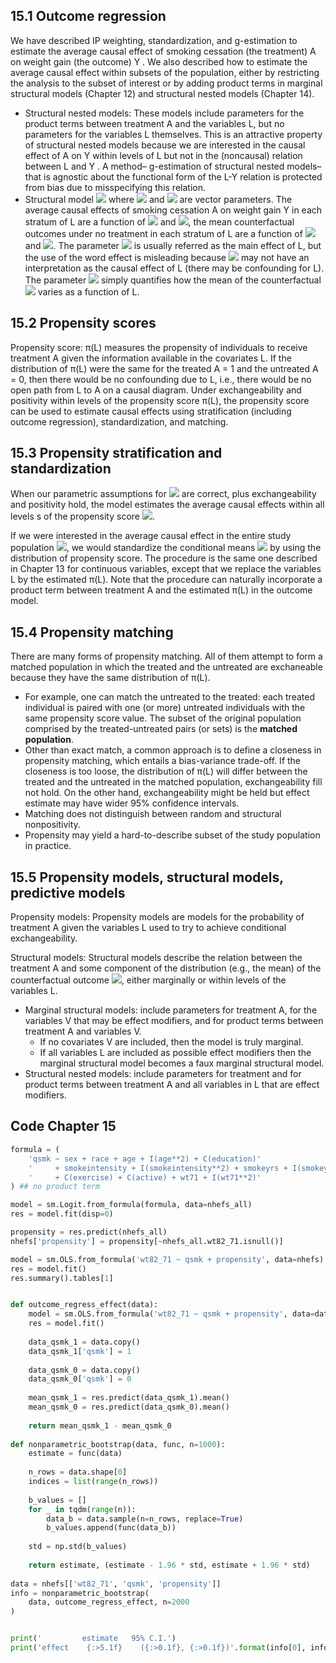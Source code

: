 ## 15.1 Outcome regression
We have described IP weighting, standardization, and g-estimation to estimate the average causal effect of smoking cessation (the treatment) A on weight gain (the outcome) Y . We also described how to estimate the average causal effect within subsets of the population, either by restricting the analysis to the subset of interest or by adding product terms in marginal structural models (Chapter 12) and structural nested models (Chapter 14). 
- Structural nested models: These models include parameters for the product terms between treatment A and the variables L, but no parameters for the variables L themselves. This is an attractive property of structural nested models because we are interested in the causal effect of A on Y within levels of L but not in the (noncausal) relation between L and Y . A method– g-estimation of structural nested models–that is agnostic about the functional form of the L-Y relation is protected from bias due to misspecifying this relation.
- Structural model <img src="https://render.githubusercontent.com/render/math?math=E[Y^{a,c=0}|L]=\beta _{0}%2B\beta _{1}a%2B\beta_{2}aL%2B\beta_{3}L"> where <img src="https://render.githubusercontent.com/render/math?math=\beta_{2}"> and <img src="https://render.githubusercontent.com/render/math?math=\beta_{3}"> are vector parameters. The average causal effects of smoking cessation A on weight gain Y in each stratum of L are a function of <img src="https://render.githubusercontent.com/render/math?math=\beta_{1}"> and <img src="https://render.githubusercontent.com/render/math?math=\beta_{2}">, the mean counterfactual outcomes under no treatment in each stratum of L are a function of <img src="https://render.githubusercontent.com/render/math?math=\beta_{0}"> and <img src="https://render.githubusercontent.com/render/math?math=\beta_{3}">. The parameter <img src="https://render.githubusercontent.com/render/math?math=\beta_{3}"> is usually referred as the main effect of L, but the use of the word effect is misleading because <img src="https://render.githubusercontent.com/render/math?math=\beta_{3}"> may not have an interpretation as the causal effect of L (there may be confounding for L). The parameter <img src="https://render.githubusercontent.com/render/math?math=\beta_{3}"> simply quantifies how the mean of the counterfactual <img src="https://render.githubusercontent.com/render/math?math=Y^{a=0, c=0}"> varies as a function of L.

## 15.2 Propensity scores
Propensity score: π(L) measures the propensity of individuals to receive treatment A given the information available in the covariates L. If the distribution of π(L) were the same for the treated A = 1 and the untreated A = 0, then there would be no confounding due to L, i.e., there would be no open path from L to A on a causal diagram. Under exchangeability and positivity within levels of the propensity score π(L), the propensity score can be used to estimate causal effects using stratification (including outcome regression), standardization, and matching.

 ## 15.3 Propensity stratification and standardization
When our parametric assumptions for <img src="https://render.githubusercontent.com/render/math?math=E[Y|A,C=0, π(L)]"> are correct, plus exchangeability and positivity hold, the model estimates the average causal effects within all levels s of the propensity score <img src="https://render.githubusercontent.com/render/math?math=E[Y^{a=1, c=0}|π(L)=s] - E[Y^{a=0, c=0}|π(L)=s]">. 

If we were interested in the average causal effect in the entire study population <img src="https://render.githubusercontent.com/render/math?math=E[Y^{a=1, c=0}] - E[Y^{a=0, c=0}]">, we would standardize the conditional means <img src="https://render.githubusercontent.com/render/math?math=E[Y|A,C=0, π(L)]"> by using the distribution of propensity score. The procedure is the same one described in Chapter 13 for continuous variables, except that we replace the variables L by the estimated π(L). Note that the procedure can naturally incorporate a product term between treatment A and the estimated π(L) in the outcome model. 

## 15.4 Propensity matching
There are many forms of propensity matching. All of them attempt to form a matched population in which the treated and the untreated are exchaneable because they have the same distribution of π(L).
- For example, one can match the untreated to the treated: each treated individual is paired with one (or more) untreated individuals with the same propensity score value. The subset of the original population comprised by the treated-untreated pairs (or sets) is the **matched population**.
- Other than exact match, a common approach is to define a closeness in propensity matching, which entails a bias-variance trade-off. If the closeness is too loose, the distribution of π(L) will differ between the treated and the untreated in the matched population, exchangeability fill not hold. On the other hand, exchangeability might be held but effect estimate may have wider 95% confidence intervals.
- Matching does not distinguish between random and structural nonpositivity.
- Propensity may yield a hard-to-describe subset of the study population in practice. 

## 15.5 Propensity models, structural models, predictive models
Propensity models: Propensity models are models for the probability of treatment A given the variables L used to try to achieve conditional exchangeability.

Structural models: Structural models describe the relation between the treatment A and some component of the distribution (e.g., the mean) of the counterfactual outcome <img src="https://render.githubusercontent.com/render/math?math=Y^{a}">, either marginally or within levels of the variables L.
- Marginal structural models: include parameters for treatment A, for the variables V that may be effect modifiers, and for product terms between treatment A and variables V.
  - If no covariates V are included, then the model is truly marginal.
  - If all variables L are included as possible effect modifiers then the marginal structural model becomes a faux marginal structural model.
- Structural nested models: include parameters for treatment and for product terms between treatment A and all variables in L that are effect modifiers.

## Code Chapter 15
```python
formula = (
    'qsmk ~ sex + race + age + I(age**2) + C(education)'
    '     + smokeintensity + I(smokeintensity**2) + smokeyrs + I(smokeyrs**2)'
    '     + C(exercise) + C(active) + wt71 + I(wt71**2)'
) ## no product term

model = sm.Logit.from_formula(formula, data=nhefs_all) 
res = model.fit(disp=0)

propensity = res.predict(nhefs_all)
nhefs['propensity'] = propensity[~nhefs_all.wt82_71.isnull()]

model = sm.OLS.from_formula('wt82_71 ~ qsmk + propensity', data=nhefs)
res = model.fit()
res.summary().tables[1]


def outcome_regress_effect(data):
    model = sm.OLS.from_formula('wt82_71 ~ qsmk + propensity', data=data)
    res = model.fit()
    
    data_qsmk_1 = data.copy()
    data_qsmk_1['qsmk'] = 1
    
    data_qsmk_0 = data.copy()
    data_qsmk_0['qsmk'] = 0
    
    mean_qsmk_1 = res.predict(data_qsmk_1).mean()
    mean_qsmk_0 = res.predict(data_qsmk_0).mean()
    
    return mean_qsmk_1 - mean_qsmk_0
    
def nonparametric_bootstrap(data, func, n=1000):
    estimate = func(data)
    
    n_rows = data.shape[0]
    indices = list(range(n_rows))
    
    b_values = []
    for _ in tqdm(range(n)):
        data_b = data.sample(n=n_rows, replace=True)
        b_values.append(func(data_b))
    
    std = np.std(b_values)
    
    return estimate, (estimate - 1.96 * std, estimate + 1.96 * std)
    
data = nhefs[['wt82_71', 'qsmk', 'propensity']]
info = nonparametric_bootstrap(
    data, outcome_regress_effect, n=2000
)


print('         estimate   95% C.I.')
print('effect    {:>5.1f}    ({:>0.1f}, {:>0.1f})'.format(info[0], info[1][0], info[1][1]))
```
